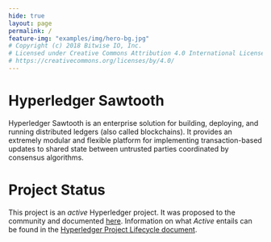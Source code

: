 ```yaml
---
hide: true
layout: page
permalink: /
feature-img: "examples/img/hero-bg.jpg"
# Copyright (c) 2018 Bitwise IO, Inc.
# Licensed under Creative Commons Attribution 4.0 International License
# https://creativecommons.org/licenses/by/4.0/
---
```


# Hyperledger Sawtooth

Hyperledger Sawtooth is an enterprise solution for building, deploying, and
running distributed ledgers (also called blockchains). It provides an extremely
modular and flexible platform for implementing transaction-based updates to
shared state between untrusted parties coordinated by consensus algorithms.

# Project Status

This project is an _active_ Hyperledger project. It was proposed to the
community and documented
[here](https://docs.google.com/document/d/1j7YcGLJH6LkzvWdOYFIt2kpkVlLEmILErXL6t-Ky2zU).
Information on what _Active_ entails can be found in the
[Hyperledger Project Lifecycle document](https://wiki.hyperledger.org/community/project-lifecycle).
